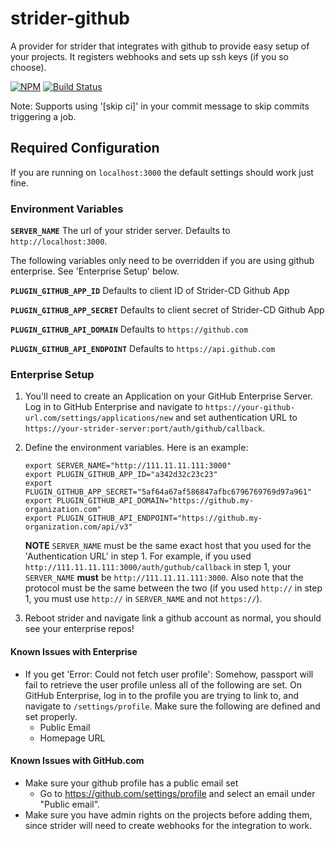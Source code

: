 strider-github
==============

A provider for strider that integrates with github to provide easy setup of
your projects. It registers webhooks and sets up ssh keys (if you so choose).

[![NPM][npm-badge-img]][npm-badge-link]
[![Build Status](https://travis-ci.org/Strider-CD/strider-github.svg)](https://travis-ci.org/Strider-CD/strider-github)

Note: Supports using '[skip ci]' in your commit message to skip commits triggering a job.

## Required Configuration

If you are running on `localhost:3000` the default settings should work just fine.

### Environment Variables

**`SERVER_NAME`** The url of your strider server. Defaults to `http://localhost:3000`.

The following variables only need to be overridden if you are using github enterprise. See 'Enterprise Setup' below.

**`PLUGIN_GITHUB_APP_ID`** Defaults to client ID of Strider-CD Github App

**`PLUGIN_GITHUB_APP_SECRET`** Defaults to client secret of Strider-CD Github App

**`PLUGIN_GITHUB_API_DOMAIN`** Defaults to `https://github.com`

**`PLUGIN_GITHUB_API_ENDPOINT`** Defaults to `https://api.github.com`

### Enterprise Setup

1. You'll need to create an Application on your GitHub Enterprise Server. Log in to GitHub Enterprise and navigate to
`https://your-github-url.com/settings/applications/new` and set authentication URL to
`https://your-strider-server:port/auth/github/callback`.
2. Define the environment variables. Here is an example:

   ```shell
   export SERVER_NAME="http://111.11.11.111:3000"
   export PLUGIN_GITHUB_APP_ID="a342d32c23c23"
   export PLUGIN_GITHUB_APP_SECRET="5af64a67af586847afbc6796769769d97a961"
   export PLUGIN_GITHUB_API_DOMAIN="https://github.my-organization.com"
   export PLUGIN_GITHUB_API_ENDPOINT="https://github.my-organization.com/api/v3"
   ```
   
   **NOTE** `SERVER_NAME` must be the same exact host that you used for the 'Authentication URL' in step 1. For example,
   if you used `http://111.11.11.111:3000/auth/guthub/callback` in step 1, your `SERVER_NAME` **must** be
   `http://111.11.11.111:3000`. Also note that the protocol must be the same between the two (if you used `http://`
   in step 1, you must use `http://` in `SERVER_NAME` and not `https://`).
3. Reboot strider and navigate link a github account as normal, you should see your enterprise repos!

#### Known Issues with Enterprise

- If you get 'Error: Could not fetch user profile': Somehow, passport will fail to retrieve the user profile unless all
of the following are set. On GitHub Enterprise, log in to the profile you are trying to link to, and navigate to
`/settings/profile`. Make sure the following are defined and set properly.
   - Public Email
   - Homepage URL

#### Known Issues with GitHub.com

- Make sure your github profile has a public email set
  * Go to https://github.com/settings/profile and select an email under "Public email".
- Make sure you have admin rights on the projects before adding them,
since strider will need to create webhooks for the integration to work.

[npm-badge-img]: https://badge.fury.io/js/strider-github.svg
[npm-badge-link]: http://badge.fury.io/js/strider-github
